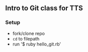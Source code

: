 ## Intro to Git class for TTS

### Setup

- fork/clone repo
- `cd` to filepath
- run '$ ruby hello_git.rb'
